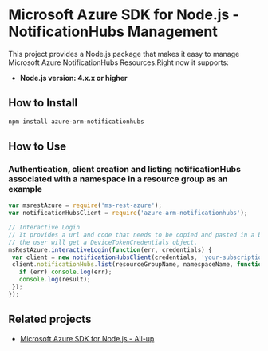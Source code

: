 # Microsoft Azure SDK for Node.js - NotificationHubs Management

This project provides a Node.js package that makes it easy to manage Microsoft Azure NotificationHubs Resources.Right now it supports:
- **Node.js version: 4.x.x or higher**

## How to Install

```bash
npm install azure-arm-notificationhubs
```
## How to Use

### Authentication, client creation and listing notificationHubs associated with a namespace in a resource group as an example

 ```javascript
 var msrestAzure = require('ms-rest-azure');
 var notificationHubsClient = require('azure-arm-notificationhubs');

 // Interactive Login
 // It provides a url and code that needs to be copied and pasted in a browser and authenticated over there. If successful, 
 // the user will get a DeviceTokenCredentials object.
 msRestAzure.interactiveLogin(function(err, credentials) {
  var client = new notificationHubsClient(credentials, 'your-subscription-id');
  client.notificationHubs.list(resourceGroupName, namespaceName, function(err, result, request, response) {
    if (err) console.log(err);
    console.log(result);
  });
 });
 ```

## Related projects

- [Microsoft Azure SDK for Node.js - All-up](https://github.com/WindowsAzure/azure-sdk-for-node)

